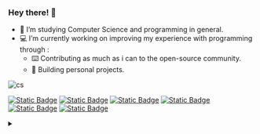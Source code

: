 ### Hey there! 👋
- 🌱 I’m studying Computer Science and programming in general.
- 💻 I’m currently working on improving my experience with programming through : 
  - ⌨️ Contributing as much as i can to the open-source community.
  - 🔣 Building personal projects.

![cs](https://c.tenor.com/AlUkiGkR2j8AAAAC/new-game-ahagon-umiko-programming.gif)

[![Static Badge](https://img.shields.io/badge/OS-Arch%20Linux-blue?style=flat-square&logo=archlinux)](https://archlinux.org)
[![Static Badge](https://img.shields.io/badge/OS-Windows%2011-blue?style=flat-square&logo=microsoft)](https://www.microsoft.com/software-download/windows11)
[![Static Badge](https://img.shields.io/badge/IDE-%20VSCode-blue?style=flat-square&logo=visualstudiocode)](https://code.visualstudio.com)
[![Static Badge](https://img.shields.io/badge/IDE-%20Vim-darkgreen?style=flat-square&logo=vim)](https://www.vim.org)
[![Static Badge](https://img.shields.io/badge/IDE-%20IDEA-purple?style=flat-square&logo=intellijidea)](https://www.jetbrains.com/idea)
[![Static Badge](https://img.shields.io/badge/DE-%20KDE-blue?style=flat-square&logo=KDE)](https://kde.org)

<details>
<summary>
</summary>
<table>
<tr>
<td>
<a href="https://github.com/reiyuchan/"> 
  <img src="https://github-readme-stats.vercel.app/api/top-langs/?username=reiyuchan&theme=tokyonight" />
  </a>
  </td>
  <td>
<a href="https://github.com/reiyuchan/"> 
  <img src="https://github-readme-stats.vercel.app/api?username=reiyuchan&theme=tokyonight" />
  </a>
  </td>
  </tr>
  </table>
</details>
<!--
**reiyuchan/reiyuchan** is a ✨ _special_ ✨ repository because its `README.md` (this file) appears on your GitHub profile.

Here are some ideas to get you started:

- 🔭 I’m currently working on ...
- 🌱 I’m currently learning ...
- 👯 I’m looking to collaborate on ...
- 🤔 I’m looking for help with ...
- 💬 Ask me about ...
- 📫 How to reach me: ...
- 😄 Pronouns: ...
- ⚡ Fun fact: ...
-->
